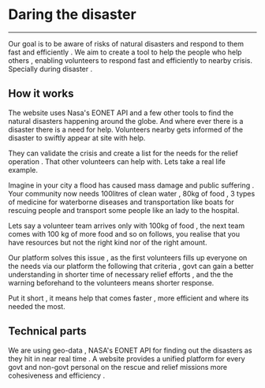 # Daring the disaster 

----

Our goal is to be aware of risks of natural disasters and respond to them fast and efficiently . We aim to create a tool to help the people who help others , enabling volunteers to respond fast and efficiently to nearby crisis. Specially during disaster .

## How it works

The website uses Nasa's EONET API and a few other tools to find the natural disasters happening around the globe. And where ever there is a disaster there is a need for help. Volunteers nearby gets informed of the disaster to swiftly appear at site with help.

They can validate the crisis and create a list for the needs for the relief operation . That other volunteers can help with. Lets take a real life example. 

Imagine in your city a flood has caused mass damage and public suffering . Your community now needs 100litres of clean water , 80kg of food , 3 types of medicine for waterborne diseases and transportation like boats for rescuing people and transport some people like an lady to the hospital. 

Lets say a volunteer team arrives only with 100kg of food , the next team comes with 100 kg of more food and so on follows, you realise that you have resources but not the right kind nor of the right amount.

Our platform solves this issue , as the first volunteers fills up everyone on the needs via our platform the following that criteria , govt can gain a better understanding in shorter time of necessary relief efforts , and the the warning beforehand to the volunteers means shorter response.

Put it short , it means help that comes faster , more efficient and where its needed the most.

## Technical parts

We are using geo-data , NASA's EONET API for finding out the disasters as they hit in near real time . A website provides a unified platform for every govt and non-govt personal on the rescue and relief missions more cohesiveness and efficiency . 